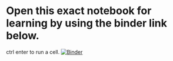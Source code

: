 # Open this exact notebook for learning by using the binder link below.
ctrl enter to run a cell.
[![Binder](https://mybinder.org/badge_logo.svg)](https://mybinder.org/v2/gh/CalebCurry/cpp-tips/blob/main/cpp.ipynb/HEAD)
